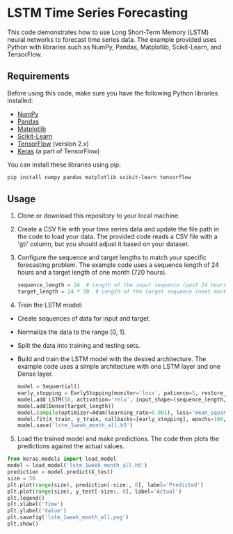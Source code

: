 # LSTM Time Series Forecasting

This code demonstrates how to use Long Short-Term Memory (LSTM) neural networks to forecast time series data. The example provided uses Python with libraries such as NumPy, Pandas, Matplotlib, Scikit-Learn, and TensorFlow.

## Requirements

Before using this code, make sure you have the following Python libraries installed:

- [NumPy](https://numpy.org/)
- [Pandas](https://pandas.pydata.org/)
- [Matplotlib](https://matplotlib.org/)
- [Scikit-Learn](https://scikit-learn.org/stable/)
- [TensorFlow](https://www.tensorflow.org/) (version 2.x)
- [Keras](https://keras.io/) (a part of TensorFlow)

You can install these libraries using pip:

```bash
pip install numpy pandas matplotlib scikit-learn tensorflow
```

## Usage

1. Clone or download this repository to your local machine.

2. Create a CSV file with your time series data and update the file path in the code to load your data. The provided code reads a CSV file with a 'gti' column, but you should adjust it based on your dataset.

3. Configure the sequence and target lengths to match your specific forecasting problem. The example code uses a sequence length of 24 hours and a target length of one month (720 hours).

   ```python
   sequence_length = 24  # Length of the input sequence (past 24 hours)
   target_length = 24 * 30  # Length of the target sequence (next month)

4. Train the LSTM model:

- Create sequences of data for input and target.
- Normalize the data to the range [0, 1].
- Split the data into training and testing sets.
- Build and train the LSTM model with the desired architecture. The example code uses a simple architecture with one LSTM layer and one Dense layer.

   ```python
  model = Sequential()
  early_stopping = EarlyStopping(monitor='loss', patience=5, restore_best_weights=True)
  model.add LSTM(50, activation='relu', input_shape=(sequence_length, 1))
  model.add(Dense(target_length))
  model.compile(optimizer=Adam(learning_rate=0.001), loss='mean_squared_error')
  model.fit(X_train, y_train, callbacks=[early_stopping], epochs=100, batch_size=32)
  model.save('lstm_1week_month_all.h5')
  
5. Load the trained model and make predictions. The code then plots the predictions against the actual values.

  ```python
  from keras.models import load_model
  model = load_model('lstm_1week_month_all.h5')
  prediction = model.predict(X_test)
  size = 50
  plt.plot(range(size), prediction[-size:, 0], label='Predicted')
  plt.plot(range(size), y_test[-size:, 0], label='Actual')
  plt.legend()
  plt.xlabel('Time')
  plt.ylabel('Value')
  plt.savefig('lstm_1week_month_all.png')
  plt.show()
